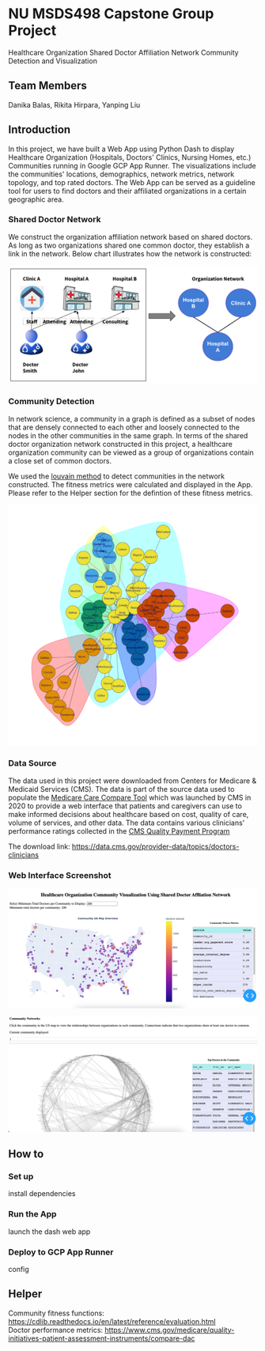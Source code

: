 # NU MSDS498 Capstone Group Project

Healthcare Organization Shared Doctor Affiliation Network Community Detection and Visualization

## Team Members

Danika Balas, Rikita Hirpara, Yanping Liu

## Introduction

In this project, we have built a Web App using Python Dash to display Healthcare Organization (Hospitals, Doctors' Clinics, Nursing Homes, etc.) Communities running in Google GCP App Runner. The visualizations include the communities' locations, demographics, network metrics, network topology, and top rated doctors. The Web App can be served as a guideline tool for users to find doctors and their affiliated organizations in a certain geographic area.

### Shared Doctor Network

We construct the organization affiliation network based on shared doctors. As long as two organizations shared one common doctor, they establish a link in the network. Below chart illustrates how the network is constructed:

![alt text](https://github.com/yanpingliu2021/msds490_group/blob/master/data/images/AffiliationNetwork.png?raw=true)

### Community Detection

In network science, a community in a graph is defined as a subset of nodes that are densely connected to each other and loosely connected to the nodes in the other communities in the same graph. In terms of the shared doctor organization network constructed in this project, a healthcare organization community can be viewed as a group of organizations contain a close set of common doctors.

We used the [louvain method](<https://github.com/taynaud/python-louvain>) to detect communities in the network constructed. The fitness metrics were calculated and displayed in the App. Please refer to the Helper section for the defintion of these fitness metrics.

![alt text](https://github.com/yanpingliu2021/msds490_group/blob/master/data/images/community_detection.png?raw=true)

### Data Source

The data used in this project were downloaded from Centers for Medicare & Medicaid Services (CMS). The data is part of the source data used to populate the [Medicare Care Compare Tool](<https://www.medicare.gov/care-compare/>) which was launched by CMS in 2020 to provide a web interface that patients and caregivers can use to make informed decisions about healthcare based on cost, quality of care, volume of services, and other data. The data contains various clinicians' performance ratings collected in the [CMS Quality Payment Program](<https://qpp.cms.gov/>)

The download link: <https://data.cms.gov/provider-data/topics/doctors-clinicians>

### Web Interface Screenshot

![alt text](https://github.com/yanpingliu2021/msds490_group/blob/master/data/images/WebInterface1.png?raw=true)

![alt text](https://github.com/yanpingliu2021/msds490_group/blob/master/data/images/WebInterface2.png?raw=true)

## How to

### Set up

 install dependencies

### Run the App

launch the dash web app

### Deploy to GCP App Runner

config

## Helper

Community fitness functions: <https://cdlib.readthedocs.io/en/latest/reference/evaluation.html></br>
Doctor performance metrics: <https://www.cms.gov/medicare/quality-initiatives-patient-assessment-instruments/compare-dac>
